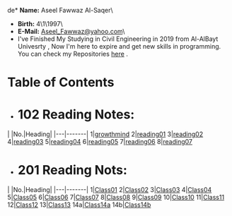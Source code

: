 de* **Name:** Aseel Fawwaz Al-Saqer\
* **Birth:** 4\1\1997\
* **E-Mail:** Aseel_Fawwaz@yahoo.com\
* I've Finished My Studying in Civil Engineering in 2019 from Al-AlBayt Univesrty , Now I'm here to  expire and get new skills in programming.\
You can check my Repositories [here](https://github.com/Aseelalsaqer?tab=repositories) .
# Table of Contents 
* # 102 Reading Notes: 

|
|No.|Heading|
|---|-------|
1|[growthmind](https://aseelalsaqer.github.io/reading-nots/growthmind)
2|[reading01](https://aseelalsaqer.github.io/reading-nots/reading01)
3|[reading02](https://aseelalsaqer.github.io/reading-nots/reading02)
4|[reading03](https://aseelalsaqer.github.io/reading-nots/reading03)
5|[reading04](https://aseelalsaqer.github.io/reading-nots/reading04)
6|[reading05](https://aseelalsaqer.github.io/reading-nots/reading05)
7|[reading06](https://aseelalsaqer.github.io/reading-nots/reading06)
8|[reading07](https://aseelalsaqer.github.io/reading-nots/reading07)


* # 201 Reading Nots:

|
|No.|Heading|
|---|-------|
1|[Class01](https://aseelalsaqer.github.io/reading-nots/class01)
2|[Class02](https://aseelalsaqer.github.io/reading-nots/class02)
3|[Class03](https://aseelalsaqer.github.io/reading-nots/class03)
4|[Class04](https://aseelalsaqer.github.io/reading-nots/class04)
5|[Class05](https://aseelalsaqer.github.io/reading-nots/class05)
6|[Class06](https://aseelalsaqer.github.io/reading-nots/class06)
7|[Class07](https://aseelalsaqer.github.io/reading-nots/class07)
8|[Class08](https://aseelalsaqer.github.io/reading-nots/class08)
9|[Class09](https://aseelalsaqer.github.io/reading-nots/class09)
10|[Class10](https://aseelalsaqer.github.io/reading-nots/class10)
11|[Class11](https://aseelalsaqer.github.io/reading-nots/class11)
12|[Class12](https://aseelalsaqer.github.io/reading-nots/class12)
13|[Class13](https://aseelalsaqer.github.io/reading-nots/class13)
14a|[Class14a](https://aseelalsaqer.github.io/reading-nots/class14a)
14b|[Class14b](https://aseelalsaqer.github.io/reading-nots/class14b)










